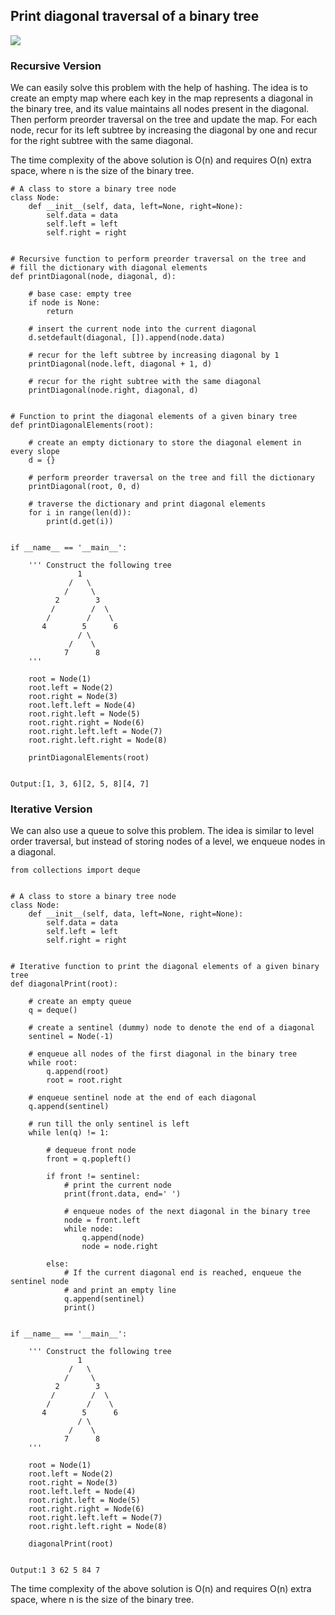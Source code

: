 ## Print diagonal traversal of a binary tree

![](https://www.techiedelight.com/wp-content/uploads/Diagonal-Traversal-Binary-Tree.png)

### Recursive Version
We can easily solve this problem with the help of hashing. The idea is to create an empty map where each key in the map represents a diagonal in the binary tree, and its value maintains all nodes present in the diagonal. Then perform preorder traversal on the tree and update the map. For each node, recur for its left subtree by increasing the diagonal by one and recur for the right subtree with the same diagonal.

The time complexity of the above solution is O(n) and requires O(n) extra space, where n is the size of the binary tree.


```
# A class to store a binary tree node
class Node:
    def __init__(self, data, left=None, right=None):
        self.data = data
        self.left = left
        self.right = right
 
 
# Recursive function to perform preorder traversal on the tree and
# fill the dictionary with diagonal elements
def printDiagonal(node, diagonal, d):
 
    # base case: empty tree
    if node is None:
        return
 
    # insert the current node into the current diagonal
    d.setdefault(diagonal, []).append(node.data)
 
    # recur for the left subtree by increasing diagonal by 1
    printDiagonal(node.left, diagonal + 1, d)
 
    # recur for the right subtree with the same diagonal
    printDiagonal(node.right, diagonal, d)
 
 
# Function to print the diagonal elements of a given binary tree
def printDiagonalElements(root):
 
    # create an empty dictionary to store the diagonal element in every slope
    d = {}
 
    # perform preorder traversal on the tree and fill the dictionary
    printDiagonal(root, 0, d)
 
    # traverse the dictionary and print diagonal elements
    for i in range(len(d)):
        print(d.get(i))
 
 
if __name__ == '__main__':
 
    ''' Construct the following tree
               1
             /   \
            /     \
          2        3
         /        /  \
        /        /    \
       4        5      6
               / \
             /    \
            7      8
    '''
 
    root = Node(1)
    root.left = Node(2)
    root.right = Node(3)
    root.left.left = Node(4)
    root.right.left = Node(5)
    root.right.right = Node(6)
    root.right.left.left = Node(7)
    root.right.left.right = Node(8)
 
    printDiagonalElements(root)
 

Output:[1, 3, 6][2, 5, 8][4, 7]
```

### Iterative Version
We can also use a queue to solve this problem. The idea is similar to level order traversal, but instead of storing nodes of a level, we enqueue nodes in a diagonal.

```
from collections import deque
 
 
# A class to store a binary tree node
class Node:
    def __init__(self, data, left=None, right=None):
        self.data = data
        self.left = left
        self.right = right
 
 
# Iterative function to print the diagonal elements of a given binary tree
def diagonalPrint(root):
 
    # create an empty queue
    q = deque()
 
    # create a sentinel (dummy) node to denote the end of a diagonal
    sentinel = Node(-1)
 
    # enqueue all nodes of the first diagonal in the binary tree
    while root:
        q.append(root)
        root = root.right
 
    # enqueue sentinel node at the end of each diagonal
    q.append(sentinel)
 
    # run till the only sentinel is left
    while len(q) != 1:
 
        # dequeue front node
        front = q.popleft()
 
        if front != sentinel:
            # print the current node
            print(front.data, end=' ')
 
            # enqueue nodes of the next diagonal in the binary tree
            node = front.left
            while node:
                q.append(node)
                node = node.right
 
        else:
            # If the current diagonal end is reached, enqueue the sentinel node
            # and print an empty line
            q.append(sentinel)
            print()
 
 
if __name__ == '__main__':
 
    ''' Construct the following tree
               1
             /   \
            /     \
          2        3
         /        /  \
        /        /    \
       4        5      6
               / \
             /    \
            7      8
    '''
 
    root = Node(1)
    root.left = Node(2)
    root.right = Node(3)
    root.left.left = Node(4)
    root.right.left = Node(5)
    root.right.right = Node(6)
    root.right.left.left = Node(7)
    root.right.left.right = Node(8)
 
    diagonalPrint(root)
 

Output:1 3 62 5 84 7
```
The time complexity of the above solution is O(n) and requires O(n) extra space, where n is the size of the binary tree.
